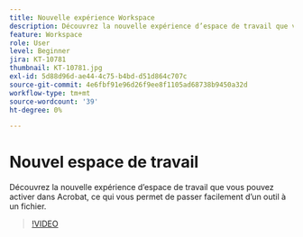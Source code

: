 ```yaml
---
title: Nouvelle expérience Workspace
description: Découvrez la nouvelle expérience d’espace de travail que vous pouvez activer dans Acrobat
feature: Workspace
role: User
level: Beginner
jira: KT-10781
thumbnail: KT-10781.jpg
exl-id: 5d88d96d-ae44-4c75-b4bd-d51d864c707c
source-git-commit: 4e6fbf91e96d26f9ee8f1105ad68738b9450a32d
workflow-type: tm+mt
source-wordcount: '39'
ht-degree: 0%

---
```


# Nouvel espace de travail

Découvrez la nouvelle expérience d’espace de travail que vous pouvez activer dans Acrobat, ce qui vous permet de passer facilement d’un outil à un fichier.

>[!VIDEO](https://video.tv.adobe.com/v/345949?quality=12&learn=on&hidetitle=true)
